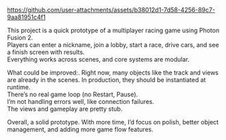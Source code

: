 https://github.com/user-attachments/assets/b38012d1-7d58-4256-89c7-9aa81951c4f1

This project is a quick prototype of a multiplayer racing game using Photon Fusion 2.  
Players can enter a nickname, join a lobby, start a race, drive cars, and see a finish screen with results.  
Everything works across scenes, and core systems are modular.

What could be improved:.
Right now, many objects like the track and views are already in the scenes. In production, they should be instantiated at runtime.  
There’s no real game loop (no Restart, Pause).  
I’m not handling errors well, like connection failures.  
The views and gameplay are pretty stub.

Overall, a solid prototype. With more time, I’d focus on polish, better object management, and adding more game flow features.

